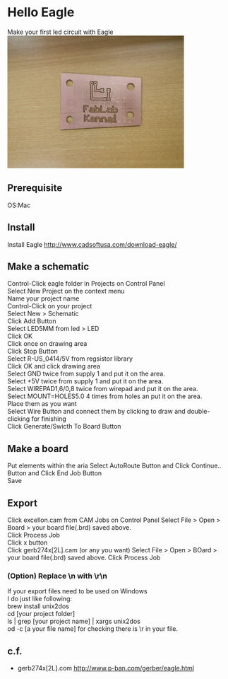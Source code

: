 # Hello Eagle
Make your first led circuit with Eagle<br>
<img src="img/hello_eagle.jpg" width="400px" >

## Prerequisite
 OS:Mac  
 
## Install 
Install Eagle
http://www.cadsoftusa.com/download-eagle/


## Make a schematic  
 Control-Click eagle folder in Projects on Control Panel  
 Select New Project on the context menu  
 Name your project name  
 Control-Click on your project  
 Select New > Schematic  
 Click Add Button   
 Select LED5MM from led > LED  
 Click OK  
 Click once on drawing area  
 Click Stop Button  
 Select R-US_0414/5V from regsistor library  
 Click OK and click drawing area  
 Select GND twice from supply 1 and put it on the area.  
 Select +5V twice from supply 1 and put it on the area.  
 Select WIREPAD1,6/0,8 twice from wirepad and put it on the area.  
 Select MOUNT=HOLES5.0 4 times from holes an put it on the area.  
 Place them as you want   
 Select Wire Button and connect them by  clicking to draw and double-clicking for finishing  
 Click Generate/Swicth To Board Button   
## Make a board
 Put elements within the aria
 Select AutoRoute Button and Click Continue.. Button and Click End Job Button  
 Save  
## Export 
Click excellon.cam from CAM Jobs on Control Panel
Select File > Open > Board > your board file(.brd) saved above.  
Click Process Job  
Click x button  
Click gerb274x[2L].cam  (or any you want) 
Select File > Open > BOard > your board file(.brd) saved above.
Click Process Job

### (Option) Replace \n with \r\n 
If your export files need to be used on Windows  
I do just like following:  
brew install unix2dos  
cd [your project folder]  
ls | grep [your project name] | xargs unix2dos  
od -c [a your file name]  for checking there is \r in your file.  
 
## c.f.
* gerb274x[2L].com http://www.p-ban.com/gerber/eagle.html  


